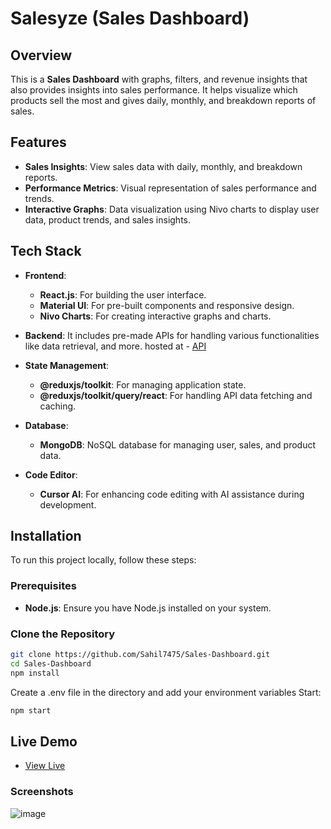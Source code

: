 # Salesyze (Sales Dashboard)

## Overview

This is a **Sales Dashboard** with graphs, filters, and revenue insights that also provides insights into sales performance. It helps visualize which products sell the most and gives daily, monthly, and breakdown reports of sales.

## Features

- **Sales Insights**: View sales data with daily, monthly, and breakdown reports.
- **Performance Metrics**: Visual representation of sales performance and trends.
- **Interactive Graphs**: Data visualization using Nivo charts to display user data, product trends, and sales insights.

## Tech Stack

- **Frontend**:
  - **React.js**: For building the user interface.
  - **Material UI**: For pre-built components and responsive design.
  - **Nivo Charts**: For creating interactive graphs and charts.
  
- **Backend**:
  It includes pre-made APIs for handling various functionalities like data retrieval, and more.
  hosted at - [API](https://admin-dashboard-psi-eight-90.vercel.app/)

- **State Management**:
  - **@reduxjs/toolkit**: For managing application state.
  - **@reduxjs/toolkit/query/react**: For handling API data fetching and caching.

- **Database**:
  - **MongoDB**: NoSQL database for managing user, sales, and product data.
    
- **Code Editor**:
  -  **Cursor AI**: For enhancing code editing with AI assistance during development.

## Installation

To run this project locally, follow these steps:

### Prerequisites

- **Node.js**: Ensure you have Node.js installed on your system.

### Clone the Repository

```bash
git clone https://github.com/Sahil7475/Sales-Dashboard.git
cd Sales-Dashboard
npm install
```
Create a .env file in the directory and add your environment variables
Start:
```bash
npm start 
```
## Live Demo
- [View Live](https://sales-dashboard-mocha.vercel.app/)

### Screenshots
![image](https://github.com/user-attachments/assets/9936d94f-aa46-4a39-af5d-24c6663296a5)


